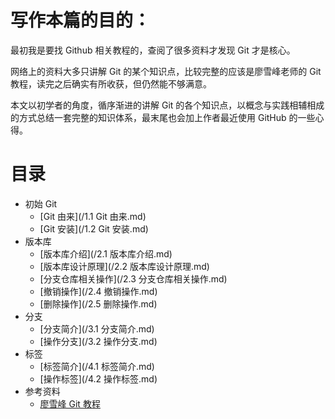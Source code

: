# 写作本篇的目的：

最初我是要找 Github 相关教程的，查阅了很多资料才发现 Git 才是核心。

网络上的资料大多只讲解 Git 的某个知识点，比较完整的应该是廖雪峰老师的 Git 教程，读完之后确实有所收获，但仍然能不够满意。

本文以初学者的角度，循序渐进的讲解 Git 的各个知识点，以概念与实践相辅相成的方式总结一套完整的知识体系，最末尾也会加上作者最近使用 GitHub 的一些心得。


# 目录

- 初始 Git
    - [Git 由来](/1.1 Git 由来.md)
    - [Git 安装](/1.2 Git 安装.md)
- 版本库
    - [版本库介绍](/2.1 版本库介绍.md)
    - [版本库设计原理](/2.2 版本库设计原理.md)
    - [分支仓库相关操作](/2.3 分支仓库相关操作.md)
    - [撤销操作](/2.4 撤销操作.md)
    - [删除操作](/2.5 删除操作.md)
- 分支
    - [分支简介](/3.1 分支简介.md)
    - [操作分支](/3.2 操作分支.md)
- 标签
    - [标签简介](/4.1 标签简介.md)
    - [操作标签](/4.2 操作标签.md)
- 参考资料
    - [廖雪峰 Git 教程](https://www.liaoxuefeng.com/wiki/0013739516305929606dd18361248578c67b8067c8c017b000)





